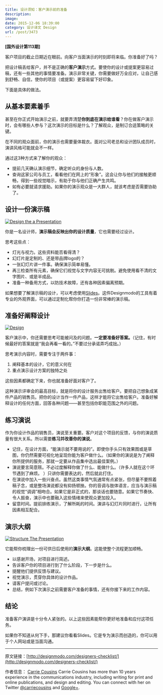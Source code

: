 ```yaml
---
title: 设计须知：客户演示前的准备
description: 
image: 
date: 2015-12-06 18:39:00
category: 设计译文 Design
url: /post/3473
---
```


**[国外设计第113期]**

客户项目的截止日期近在眼前。向客户当面演示的时刻即将来临。你准备好了吗？

把设计稿丢给客户，并不是正确的**客户演示**方式。要使你的设计或提案更容易过稿，还有一些其他的事情要准备。演示非常关键，你需要做好万全应对，让自己感到舒畅、自信，使你的项目（或提案）更容易留下好印象。

下面是具体的做法。

## 从基本要素着手

甚至在你正式开始演示之前，就要弄清楚**你到底在演示给谁看**？你在做客户演示时，会有哪些人参与？这次演示的目标是什么？了解观众，是制订合适策略的关键。

在不同的观众面前，你的演示也需要量体裁衣。面对公司老总和设计团队成员时，演讲风格可能就会不一样。

通过这3种方式来了解你的观众：

* 提前几天确认演示细节，确定听众的身份与人数。
* 查询这家公司与员工，看看他们在网上的“形象”。这会让你与他们的接触更顺畅，得到一些视觉暗示，有助于你与他们正确产生共鸣。
* 如有必要就请求援助。如果你的演示观众是一大群人，就该考虑是否需要协助了。

## 设计一份演示稿

[![Design the a Presentation](http://designmodo.com/wp-content/uploads/2015/10/slides.jpg)](http://designmodo.com/slides/)

你是一名设计师，**演示稿会反映出你的设计质量**，它也需要经过设计。

思考这些点：

* 灯光与视力。这些资料能否看得清？
* 幻灯片是定制的、还是带品牌logo的？
* 一张幻灯片讲一件事。确保演示简单易懂。
* 再三检查所有元素，确保它们视觉与文字内容无可挑剔。避免使用看不清的文字图片、或是半成品。
* 准备一种备用方式，以防技术故障，还有各种因素偏离预期。

如果想要了解演示稿的设计，可以考虑使用[Slides](http://designmodo.com/slides/)。这件Designmodo的工具有着专业的外观界面，可以通过定制化帮你你打造一份非常棒的演示稿。

## 准备好阐释设计

[![Design](http://designmodo.com/wp-content/uploads/2015/10/beautiful-e1445235385757.jpg)](https://www.flickr.com/photos/juhansonin/2250554147)

客户演示中，你还需要思考可能被问及的问题。**一定要准备好答案。**（记住，有时候最好的答案就是“我会再看一看的。”不要过分承诺弄巧成拙。）

思考演示内容时，需要专注于两件事：

1. 阐释基本的设计，它的意义何在
2. 重点演示设计方案的独特之处

这些因素都确定下来，你也就准备好面对客户了。

这种演示评审会的最高目标，就是将你的设计服务出售给客户。要把自己想象成某件产品的销售员。把你的设计当作一件产品，这样才能将它出售给客户。准备好解释设计的任何方面，回答各种问题——甚至包括你职能范围之外的问题。

## 练习演说

作为你设计作品的销售员，演说至关重要。客户对这个项目的反馈，与你的演说质量有很大关系。所以需要**练习并改善你的演说**。

* 记住，在设计方面，“能演示就不要用说的”。即使你手头只有效果图或是草图，你仍然需要可视化地呈现你能为客户做什么。（如果你的演说是为了阐释你所提供的服务，那就一定要从作品集中选出最佳案例。）
* 演说要言简意赅。不必过度解释你做了什么、能做什么。（许多人就在这个环节遇到了麻烦。 ）只讲你需要表达的，然后就此打住。
* 在演说中加入一些兴奋点。虽然这类事情气氛通常有点紧张，但尽量不要照着稿子念，或是整场演说都没有抑扬顿挫。你的音调与肢体语言，应当与演示稿的视觉“调调”相吻合。如果它是非正式的，那谈话也要随意。如果它节奏快、令人振奋，演示中也要融入这些情绪来使观众更加投入。
* 留意时间。提前排练演示，了解所耗的时间。演讲与幻灯片同时进行，让所有因素相互配合。

## 演示大纲

[![Structure The Presentation](http://designmodo.com/wp-content/uploads/2015/10/presentation.jpg)](https://www.flickr.com/photos/daniandgeorge/16213038272)

它能帮你梳理出一份可供日后使用的**演示大纲**。这能使整个流程更加顺畅。

* 以感谢开场，对项目进行简述。
* 告诉客户你的项目进行到了什么阶段，下一步是什么。
* 提醒他们提供反馈与建议。
* 视觉演示，贯穿你具体的设计作品。
* 请客户提问或讨论。
* 总结，例如下次演示之前需要客户准备的事情，还有你接下来的工作内容。

## 结论

准备客户演讲是十分令人紧张的。以上这些因素能帮你更好地准备和应付这项任务。

如果你不知道从何下手，那建议你看看Slides。它是专为演示而创造的，你可以用于个人网站或是当面沟通。

---

原文链接：[http://designmodo.com/designers-checklist/](http://designmodo.com/designers-checklist/)

作者信息：
[Carrie Cousins](http://designmodo.com/author/carrie/)
Carrie Cousins has more than 10 years experience in the communications industry, including writing for print and online publications, and design and editing. You can connect with her on Twitter [@carriecousins](https://twitter.com/carriecousins) and [Google+](https://plus.google.com/+CarrieCousins?rel=author).